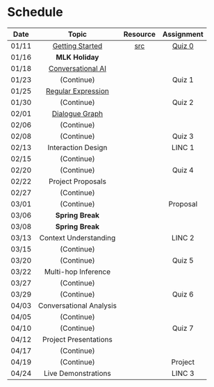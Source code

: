 # Schedule

| Date  |                     Topic                      |          Resource           |       Assignment        |
|:-----:|:----------------------------------------------:|:---------------------------:|:-----------------------:|
| 01/11 |     [Getting Started](getting_started.md)      | [src](../src/quiz/quiz0.py) | [Quiz 0](quiz/quiz0.md) |                         |
| 01/16 |                **MLK Holiday**                 |                             |                         |
| 01/18 |   [Conversational AI](conversational_ai.md)    |                             |                         |
| 01/23 |                   (Continue)                   |                             |         Quiz 1          |
| 01/25 | [Regular Expression](regular_expression.ipynb) |                             |                         |
| 01/30 |                   (Continue)                   |                             |         Quiz 2          |
| 02/01 |     [Dialogue Graph](dialogue_graph.ipynb)     |                             |                         |
| 02/06 |                   (Continue)                   |                             |                         |
| 02/08 |                   (Continue)                   |                             |         Quiz 3          |
| 02/13 |               Interaction Design               |                             |         LINC 1          |
| 02/15 |                   (Continue)                   |                             |                         |
| 02/20 |                   (Continue)                   |                             |         Quiz 4          |
| 02/22 |               Project Proposals                |                             |                         |
| 02/27 |                   (Continue)                   |                             |                         |
| 03/01 |                   (Continue)                   |                             |        Proposal         |
| 03/06 |                **Spring Break**                |                             |                         |
| 03/08 |                **Spring Break**                |                             |                         |
| 03/13 |             Context Understanding              |                             |         LINC 2          |
| 03/15 |                   (Continue)                   |                             |                         |
| 03/20 |                   (Continue)                   |                             |         Quiz 5          |
| 03/22 |              Multi-hop Inference               |                             |                         |
| 03/27 |                   (Continue)                   |                             |                         |
| 03/29 |                   (Continue)                   |                             |         Quiz 6          |
| 04/03 |            Conversational Analysis             |                             |                         |
| 04/05 |                   (Continue)                   |                             |                         |
| 04/10 |                   (Continue)                   |                             |         Quiz 7          |
| 04/12 |             Project Presentations              |                             |                         |
| 04/17 |                   (Continue)                   |                             |                         |
| 04/19 |                   (Continue)                   |                             |         Project         |
| 04/24 |              Live Demonstrations               |                             |         LINC 3          |
